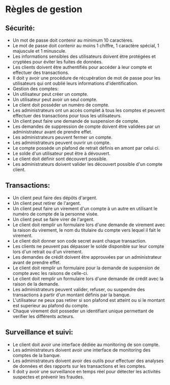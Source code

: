 # Règles de gestion

## Sécurité:
- Un mot de passe doit contenir au minimum 10 caractères.
- Le mot de passe doit contenir au moins 1 chiffre, 1 caractère spécial, 1 majuscule et 1 minuscule.
- Les informations sensibles des utilisateurs doivent être protégées et cryptées pour éviter les fuites de données.
- Les clients doivent être authentifiés pour accéder à leur compte et effectuer des transactions.
- Il doit y avoir une procédure de récupération de mot de passe pour les utilisateurs qui ont oublié leurs informations d'identification.
- Gestion des comptes:
- Un utilisateur peut créer un compte.
- Un utilisateur peut avoir un seul compte.
- Le client doit posséder un numéro de compte.
- Les administrateurs ont un accès complet à tous les comptes et peuvent effectuer des transactions pour tous les utilisateurs.
- Un client peut faire une demande de suspension de compte.
- Les demandes de suppression de compte doivent être validées par un administrateur avant de prendre effet.
- Les administrateurs peuvent fermer un compte.
- Les administrateurs peuvent ouvrir un compte.
- Le compte possède un plafond de retrait définis en amont par celui ci.
- Le solde d'un utilisateur peut être à dévouvert.
- Le client doit définir sont découvert possible.
- Les administrateurs doivent valider les découvert possible d'un compte client.

## Transactions:

- Un client peut faire des dépôts d'argent.
- Un client peut retirer de l'argent.
- Un client peut faire un virement d'un compte à un autre en utilisant le numéro de compte de la personne visée.
- Un client peut se faire virer de l'argent.
- Le client doit remplir un formulaire lors d'une demande de virement avec la raison du virement, le nom du titulaire du compte vers lequel il fait le virement.
- Le client doit donner son code secret avant chaque transaction.
- Les clients ne peuvent pas dépasser le solde disponible sur leur compte lors d'un retrait ou d'un virement.
- Les demandes de crédit doivent être approuvées par un administrateur avant de prendre effet.
- Le client doit remplir un formulaire pour la demande de suspension de compte avec les raisons de celle-ci.
- Le client doit remplir un formulaire lors d'une demande de crédit avec la raison de la demande.
- Les administrateurs peuvent valider, refuser, ou suspendre des transactions à partir d'un montant définis par la banque.
- L'utilisateur ne peux pas retirer si son plafond est atteint ou si le montant est superieur au plafond du compte.
- Chaque virement doit posseder un identifiant unique permettant de verifier les différents acteurs.

## Surveillance et suivi:

- Le client doit avoir une interface dédiée au monitoring de son compte.
- Les administrateurs doivent avoir une interface de monitoring des comptes de la banque.
- Les administrateurs doivent avoir des outils pour effectuer des analyses de données et des rapports sur les transactions et les comptes.
- Il doit y avoir une surveillance en temps réel pour détecter les activités suspectes et prévenir les fraudes.